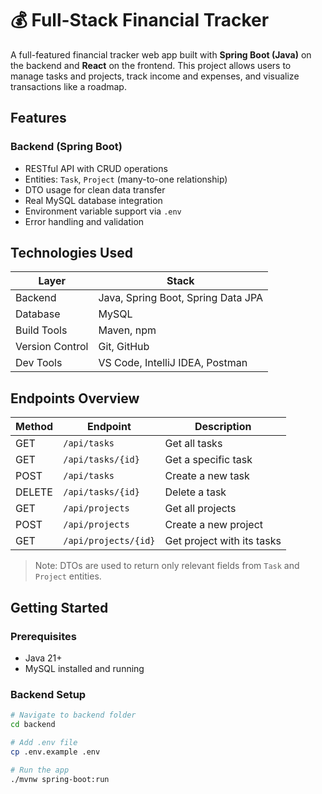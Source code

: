 # 💰 Full-Stack Financial Tracker

A full-featured financial tracker web app built with **Spring Boot (Java)** on the backend and **React** on the frontend. This project allows users to manage tasks and projects, track income and expenses, and visualize transactions like a roadmap.

## Features

### Backend (Spring Boot)
- RESTful API with CRUD operations
- Entities: `Task`, `Project` (many-to-one relationship)
- DTO usage for clean data transfer
- Real MySQL database integration
- Environment variable support via `.env`
- Error handling and validation

## Technologies Used

| Layer        | Stack                        |
|-------------|------------------------------|
| Backend      | Java, Spring Boot, Spring Data JPA |
| Database     | MySQL                        |
| Build Tools  | Maven, npm                   |
| Version Control | Git, GitHub               |
| Dev Tools    | VS Code, IntelliJ IDEA, Postman |

## Endpoints Overview

| Method | Endpoint             | Description                     |
|--------|----------------------|---------------------------------|
| GET    | `/api/tasks`         | Get all tasks                   |
| GET    | `/api/tasks/{id}`    | Get a specific task             |
| POST   | `/api/tasks`         | Create a new task               |
| DELETE | `/api/tasks/{id}`    | Delete a task                   |
| GET    | `/api/projects`      | Get all projects                |
| POST   | `/api/projects`      | Create a new project            |
| GET    | `/api/projects/{id}` | Get project with its tasks      |

> Note: DTOs are used to return only relevant fields from `Task` and `Project` entities.

## Getting Started

### Prerequisites

- Java 21+
- MySQL installed and running

### Backend Setup

```bash
# Navigate to backend folder
cd backend

# Add .env file
cp .env.example .env

# Run the app
./mvnw spring-boot:run
